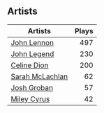 ## Artists
Artists | Plays 
----- | -----: 
[John Lennon](/artists/john-lennon-972) | 497
[John Legend](/artists/john-legend-36643) | 230
[Celine Dion](/artists/celine-dion-39068) | 200
[Sarah McLachlan](/artists/sarah-mclachlan-89556) | 62
[Josh Groban](/artists/josh-groban-58260) | 57
[Miley Cyrus](/artists/miley-cyrus-42281) | 42

